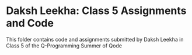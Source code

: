 # Daksh Leekha: Class 5 Assignments and Code
This folder contains code and assignments submitted by Daksh Leekha in Class 5 of the Q-Programming Summer of Qode